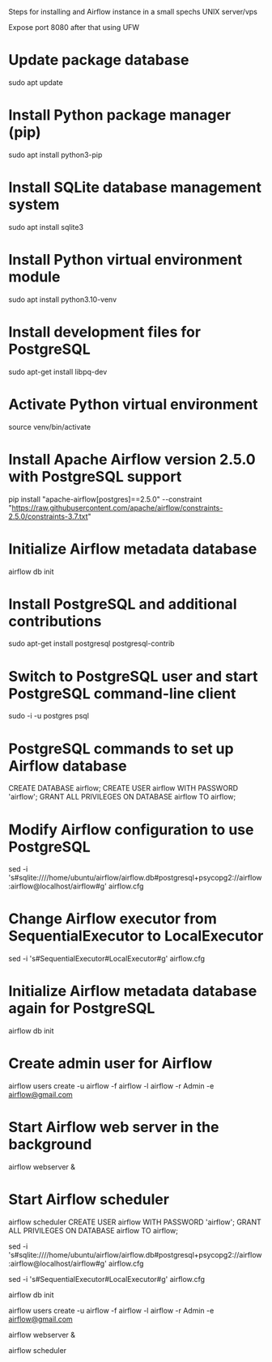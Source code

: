 Steps for installing and Airflow instance in a small spechs UNIX server/vps

Expose port 8080 after that using UFW

# Update package database
sudo apt update

# Install Python package manager (pip)
sudo apt install python3-pip

# Install SQLite database management system
sudo apt install sqlite3

# Install Python virtual environment module
sudo apt install python3.10-venv

# Install development files for PostgreSQL
sudo apt-get install libpq-dev

# Activate Python virtual environment
source venv/bin/activate

# Install Apache Airflow version 2.5.0 with PostgreSQL support
pip install "apache-airflow[postgres]==2.5.0" --constraint "https://raw.githubusercontent.com/apache/airflow/constraints-2.5.0/constraints-3.7.txt"

# Initialize Airflow metadata database
airflow db init

# Install PostgreSQL and additional contributions
sudo apt-get install postgresql postgresql-contrib

# Switch to PostgreSQL user and start PostgreSQL command-line client
sudo -i -u postgres
psql

# PostgreSQL commands to set up Airflow database
CREATE DATABASE airflow;
CREATE USER airflow WITH PASSWORD 'airflow';
GRANT ALL PRIVILEGES ON DATABASE airflow TO airflow;

# Modify Airflow configuration to use PostgreSQL
sed -i 's#sqlite:////home/ubuntu/airflow/airflow.db#postgresql+psycopg2://airflow:airflow@localhost/airflow#g' airflow.cfg

# Change Airflow executor from SequentialExecutor to LocalExecutor
sed -i 's#SequentialExecutor#LocalExecutor#g' airflow.cfg

# Initialize Airflow metadata database again for PostgreSQL
airflow db init

# Create admin user for Airflow
airflow users create -u airflow -f airflow -l airflow -r Admin -e airflow@gmail.com

# Start Airflow web server in the background
airflow webserver &

# Start Airflow scheduler
airflow scheduler
CREATE USER airflow WITH PASSWORD 'airflow';
GRANT ALL PRIVILEGES ON DATABASE airflow TO airflow;

sed -i 's#sqlite:////home/ubuntu/airflow/airflow.db#postgresql+psycopg2://airflow:airflow@localhost/airflow#g' airflow.cfg

sed -i 's#SequentialExecutor#LocalExecutor#g' airflow.cfg

airflow db init

airflow users create -u airflow -f airflow -l airflow -r Admin -e airflow@gmail.com

airflow webserver &

airflow scheduler
